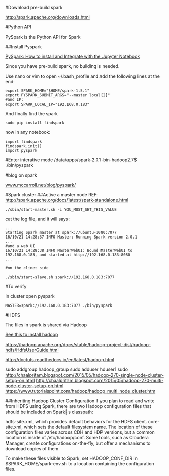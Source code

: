 
#Download pre-build spark

http://spark.apache.org/downloads.html

#Python API

PySpark is the Python API for Spark

##Install Pyspark

[PySpark: How to install and Integrate with the Jupyter Notebook](https://www.dataquest.io/blog/pyspark-installation-guide/)

Since you have pre-build spark, no building is needed.

Use nano or vim to open ~/.bash_profile and add the following lines at the end:
```
export SPARK_HOME="$HOME/spark-1.5.1"
export PYSPARK_SUBMIT_ARGS="--master local[2]"
#and IP:
export SPARK_LOCAL_IP="192.168.0.183"
```

And finally find the spark
```
sudo pip install findspark
```

now in any notebook:
```
import findspark
findspark.init()
import pyspark
```
#Enter interative mode
/data/apps/spark-2.0.1-bin-hadoop2.7$ ./bin/pyspark

#blog on spark

www.mccarroll.net/blog/pyspark/

#Spark cluster
##Active a master node
REF: http://spark.apache.org/docs/latest/spark-standalone.html


```
./sbin/start-master.sh -i YOU_MUST_SET_THIS_VALUE
```
cat the log file, and it will says:
```
...
Starting Spark master at spark://ubuntu-1080:7077
16/10/21 14:28:37 INFO Master: Running Spark version 2.0.1
...
#and a web UI
16/10/21 14:28:38 INFO MasterWebUI: Bound MasterWebUI to 192.168.0.183, and started at http://192.168.0.183:8080
...

#on the clinet side

./sbin/start-slave.sh spark://192.168.0.183:7077

```



#To verify

In cluster open pyspark

```
MASTER=spark://192.168.0.183:7077 ./bin/pyspark 
```


#HDFS

The files in spark is shared via Hadoop

[See this to install hadoop](../hadoop)

https://hadoop.apache.org/docs/stable/hadoop-project-dist/hadoop-hdfs/HdfsUserGuide.html


http://doctuts.readthedocs.io/en/latest/hadoop.html

sudo addgroup hadoop_group
sudo adduser hduser1 sudo
http://chaalpritam.blogspot.com/2015/05/hadoop-270-single-node-cluster-setup-on.html
http://chaalpritam.blogspot.com/2015/05/hadoop-270-multi-node-cluster-setup-on.html
https://www.tutorialspoint.com/hadoop/hadoop_multi_node_cluster.htm

##Inheriting Hadoop Cluster Configuration
If you plan to read and write from HDFS using Spark, there are two Hadoop configuration files that should be included on Sparks classpath:

hdfs-site.xml, which provides default behaviors for the HDFS client.
core-site.xml, which sets the default filesystem name.
The location of these configuration files varies across CDH and HDP versions, but a common location is inside of /etc/hadoop/conf. Some tools, such as Cloudera Manager, create configurations on-the-fly, but offer a mechanisms to download copies of them.

To make these files visible to Spark, set HADOOP_CONF_DIR in $SPARK_HOME/spark-env.sh to a location containing the configuration files.